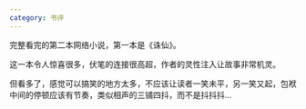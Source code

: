 ```yaml
---
category: 书评
---
```


完整看完的第二本网络小说，第一本是《诛仙》。

这一本令人惊喜很多，伏笔的连接很高超，作者的灵性注入让故事非常机灵。

但看多了，感觉可以搞笑的地方太多，不应该让读者一笑未平，另一笑又起，包袱中间的停顿应该有节奏，类似相声的三铺四抖，而不是抖抖抖...

